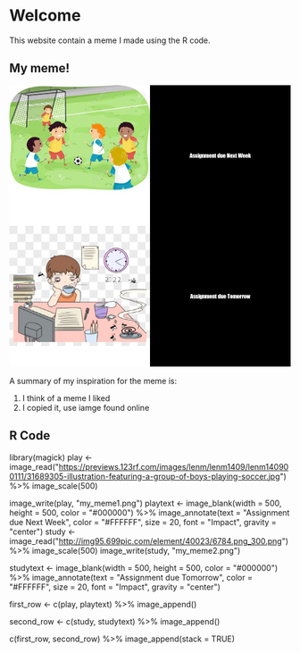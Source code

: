 # Welcome
This website contain a meme I made using the R code.

## My meme!
![](my_meme.png)

A summary of my inspiration for the meme is:

1. I think of a meme I liked
2. I copied it, use iamge found online

## R Code
library(magick)
play <- image_read("https://previews.123rf.com/images/lenm/lenm1409/lenm140900111/31689305-illustration-featuring-a-group-of-boys-playing-soccer.jpg") %>%
  image_scale(500)

image_write(play, "my_meme1.png")
playtext <- image_blank(width = 500, 
                        height = 500, 
                        color = "#000000") %>%
  image_annotate(text = "Assignment due Next Week",
                 color = "#FFFFFF",
                 size = 20,
                 font = "Impact",
                 gravity = "center")
study <- image_read("http://img95.699pic.com/element/40023/6784.png_300.png") %>%
  image_scale(500)
image_write(study, "my_meme2.png")




studytext <- image_blank(width = 500, 
                         height = 500, 
                         color = "#000000") %>%
  image_annotate(text = "Assignment due Tomorrow",
                 color = "#FFFFFF",
                 size = 20,
                 font = "Impact",
                 gravity = "center")

first_row <- c(play, playtext) %>%
  image_append()

second_row <- c(study, studytext) %>%
  image_append()

c(first_row, second_row) %>%
  image_append(stack = TRUE)
  


